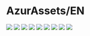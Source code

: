 # AzurAssets/EN
![](https://img.shields.io/badge/EN-8.1.197-blue?style=flat-square)
![](https://img.shields.io/badge/CV-518-blue?style=flat-square)
![](https://img.shields.io/badge/L2D-584-blue?style=flat-square)
![](https://img.shields.io/badge/PIC-22-blue?style=flat-square)
![](https://img.shields.io/badge/BGM-22-blue?style=flat-square)
![](https://img.shields.io/badge/CIPHER-36-blue?style=flat-square)
![](https://img.shields.io/badge/MANGA-48-blue?style=flat-square)
![](https://img.shields.io/badge/PAINTING-152-blue?style=flat-square)
![](https://img.shields.io/badge/DORM-1-blue?style=flat-square)